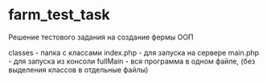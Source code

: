 # farm_test_task
Решение тестового задания на создание фермы ООП

classes - папка с классами
index.php - для запуска на сервере
main.php - для запуска из консоли
fullMain - вся программа в одном файле, (без выделения классов в отдельные файлы)